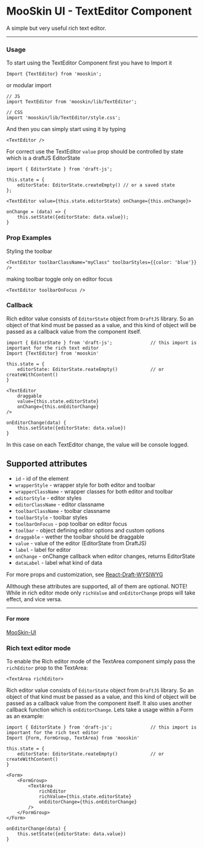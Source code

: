 
# MooSkin UI - TextEditor Component

A simple but very useful rich text editor.

___

### Usage

To start using the TextEditor Component first you have to Import it

```
Import {TextEditor} from 'mooskin';
```
or modular import
```
// JS
import TextEditor from 'mooskin/lib/TextEditor';

// CSS
import 'mooskin/lib/TextEditor/style.css';
```

And then you can simply start using it by typing

```
<TextEditor />
```

For correct use the TextEditor `value` prop should be controlled by state which is a draftJS EditorState

```
import { EditorState } from 'draft-js';

this.state = {
    editorState: EditorState.createEmpty() // or a saved state
};

<TextEditor value={this.state.editorState} onChange={this.onChange}>

onChange = (data) => {
    this.setState({editorState: data.value});
}
```

### Prop Examples

Styling the toolbar

```
<TextEditor toolbarClassName="myClass" toolbarStyles={{color: 'blue'}} />
```

making toolbar toggle only on editor focus

```
<TextEditor toolbarOnFocus />
```

### Callback

Rich editor value consists of `EditorState` object from `DraftJS` library. So an object of that kind must be passed as a value, and this kind of object will be passed as a callback value from the component itself.

```
import { EditorState } from 'draft-js';              // this import is important for the rich text editor
Import {TextEditor} from 'mooskin'

this.state = {
    editorState: EditorState.reateEmpty()            // or createWithContent()
}

<TextEditor
    draggable
    value={this.state.editorState}
    onChange={this.onEditorChange}
/>

onEditorChange(data) {
    this.setState({editorState: data.value})
}
```
In this case on each TextEditor change, the value will be console logged.

<div class="playground-doc">

## Supported attributes

* `id` - id of the element
* `wrapperStyle` - wrapper style for both editor and toolbar
* `wrapperClassName` - wrapper classes for both editor and toolbar
* `editorStyle` - editor styles
* `editorClassName` - editor classname
* `toolbarClassName` - toolbar classname
* `toolbarStyle` - toolbar styles
* `toolbarOnFocus` - pop toolbar on editor focus
* `toolbar` - object defining editor options and custom options
* `draggable` - wether the toolbar should be draggable
* `value` - value of the editor (EditorState from DraftJS)
* `label` - label for editor
* `onChange` - onChange callback when editor changes, returns EditorState
* `dataLabel` - label what kind of data 

For more props and customization, see [React-Draft-WYSIWYG](https://jpuri.github.io/react-draft-wysiwyg/#/docs?_k=jjqinp)

</div>

Allthough these attributes are supported, all of them are optional. 
NOTE! While in rich editor mode only `richValue` and `onEditorChange` props will take effect, and vice versa.

___


#### For more

[MooSkin-UI](https://github.com/moosend/mooskin-ui)



### Rich text editor mode

To enable the Rich editor mode of the TextArea component simply pass the `richEditor` prop to the TextArea:

```
<TextArea richEditor>
```

Rich editor value consists of `EditorState` object from `DraftJS` library. So an object of that kind must be passed as a value, and this kind of object will be passed as a callback value from the component itself. It also uses another callback function which is `onEditorChange`. Lets take a usage within a Form as an example:

```
import { EditorState } from 'draft-js';              // this import is important for the rich text editor
Import {Form, FormGroup, TextArea} from 'mooskin'

this.state = {
    editorState: EditorState.reateEmpty()            // or createWithContent()
}

<Form>
    <FormGroup>
        <TextArea
            richEditor
            richValue={this.state.editorState}
            onEditorChange={this.onEditorChange}
        />
    </FormGroup>
</Form>

onEditorChange(data) {
    this.setState({editorState: data.value})
}
```
